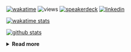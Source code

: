 [![wakatime](https://wakatime.com/badge/user/ddf27f94-292a-4343-b7eb-1143a4c6cf87.svg)](https://wakatime.com/@ddf27f94-292a-4343-b7eb-1143a4c6cf87)
![views](https://komarev.com/ghpvc/?username=chck&color=blueviolet)
[![speakerdeck](https://img.shields.io/badge/Speaker_Deck-chck-8a2be2?style=flat-square&logo=speaker-deck)](https://speakerdeck.com/chck)
[![linkedin](https://img.shields.io/badge/LinkedIn-chck-8a2be2?style=flat-square&logo=linkedin)](https://www.linkedin.com/in/chck/)

[![wakatime stats](https://github-readme-stats-nine-umber-51.vercel.app/api/wakatime?username=chck&layout=compact&count_private=true&hide_title=true&hide=Other&theme=buefy&langs_count=14)](https://wakatime.com/@chck?rank=me)

[![github stats](https://github-readme-stats-nine-umber-51.vercel.app/api?username=chck&count_private=true&show_icons=true&hide_title=true&theme=buefy)](https://github.com/anuraghazra/github-readme-stats)

<details>
  <summary><b>Read more</b></summary>
  <br>

  <!--START_SECTION:waka-->
**🐱 My GitHub Data** 

> 📦 126.6 kB Used in GitHub's Storage 
 > 
> 🏆 576 Contributions in the Year 2025
 > 
> 💼 Opted to Hire
 > 
> 📜 133 Public Repositories 
 > 
> 🔑 24 Private Repositories 
 > 
**I'm a Night 🦉** 

```text
🌞 Morning                1438 commits        ████░░░░░░░░░░░░░░░░░░░░░   17.97 % 
🌆 Daytime                2383 commits        ███████░░░░░░░░░░░░░░░░░░   29.79 % 
🌃 Evening                2234 commits        ███████░░░░░░░░░░░░░░░░░░   27.93 % 
🌙 Night                  1945 commits        ██████░░░░░░░░░░░░░░░░░░░   24.31 % 
```
📅 **I'm Most Productive on Thursday** 

```text
Monday                   1421 commits        ████░░░░░░░░░░░░░░░░░░░░░   17.76 % 
Tuesday                  1228 commits        ████░░░░░░░░░░░░░░░░░░░░░   15.35 % 
Wednesday                1522 commits        █████░░░░░░░░░░░░░░░░░░░░   19.02 % 
Thursday                 1666 commits        █████░░░░░░░░░░░░░░░░░░░░   20.82 % 
Friday                   959 commits         ███░░░░░░░░░░░░░░░░░░░░░░   11.99 % 
Saturday                 502 commits         ██░░░░░░░░░░░░░░░░░░░░░░░   06.28 % 
Sunday                   702 commits         ██░░░░░░░░░░░░░░░░░░░░░░░   08.77 % 
```


📊 **This Week I Spent My Time On** 

```text
💬 Programming Languages: 
Other                    18 hrs 45 mins      ████████████████░░░░░░░░░   63.30 % 
Markdown                 4 hrs 35 mins       ████░░░░░░░░░░░░░░░░░░░░░   15.52 % 
TOML                     3 hrs 25 mins       ███░░░░░░░░░░░░░░░░░░░░░░   11.54 % 
TypeScript               1 hr 15 mins        █░░░░░░░░░░░░░░░░░░░░░░░░   04.25 % 
Python                   37 mins             █░░░░░░░░░░░░░░░░░░░░░░░░   02.12 % 

🔥 Editors: 
Chrome                   24 hrs 15 mins      ████████████████████░░░░░   81.90 % 
Zed                      2 hrs 3 mins        ██░░░░░░░░░░░░░░░░░░░░░░░   06.96 % 
PyCharm                  2 hrs 3 mins        ██░░░░░░░░░░░░░░░░░░░░░░░   06.92 % 
Obsidian                 47 mins             █░░░░░░░░░░░░░░░░░░░░░░░░   02.66 % 
Neovim                   27 mins             ░░░░░░░░░░░░░░░░░░░░░░░░░   01.57 % 
```

**I Mostly Code in Python** 

```text
Python                   48 repos            █████████░░░░░░░░░░░░░░░░   34.29 % 
Jupyter Notebook         19 repos            ███░░░░░░░░░░░░░░░░░░░░░░   13.57 % 
Ruby                     11 repos            ██░░░░░░░░░░░░░░░░░░░░░░░   07.86 % 
TypeScript               6 repos             █░░░░░░░░░░░░░░░░░░░░░░░░   04.29 % 
HCL                      5 repos             █░░░░░░░░░░░░░░░░░░░░░░░░   03.57 % 
```



**Timeline**

![Lines of Code chart](https://raw.githubusercontent.com/chck/chck/main/assets/bar_graph.png)


 Last Updated on 2025-07-02 02:15 UTC
<!--END_SECTION:waka-->
</details>

